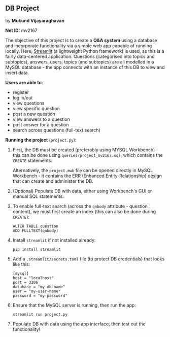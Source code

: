 ## DB Project

by **Mukund Vijayaraghavan**

**Net ID:** mv2167

The objective of this project is to create a **Q&A system** using a database and incorporate functionality via a simple web app capable of running locally. Here, [Streamlit](https://github.com/streamlit/streamlit) (a lightweight Python framework) is used, as this is a fairly data-centered application. Questions (categorised into topics and subtopics), answers, users, topics (and subtopics) are all modelled in a MySQL database - the app connects with an instance of this DB to view and insert data.



**Users are able to**:

- register
- log in/out
- view questions
- view specific question
- post a new question
- view answers to a question
- post answer for a question
- search across questions (full-text search)



**Running the project** (`project.py`):

1. First, the DB must be created (preferably using MYSQL Workbench) - this can be done using `queries/project_mv2167.sql`, which contains the `CREATE` statements.

   Alternatively, the `project.mwb` file can be opened directly in MySQL Workbench - it contains the ERR (Enhanced Entity-Relationship) design that can create and administer the DB.

2. (Optional) Populate DB with data, either using Workbench's GUI or manual SQL statements.

3. To enable full-text search (across the `qnbody` attribute - question content), we must first create an index (this can also be done during `CREATE`):

   ```
   ALTER TABLE question
   ADD FULLTEXT(qnbody)
   ```

4. Install `streamlit` if not installed already:

   ```
   pip install streamlit
   ```

5. Add a `.streamlit/secrets.toml` file (to protect DB credentials) that looks like this:

   ```
   [mysql]
   host = "localhost"
   port = 3306
   database = "my-db-name"
   user = "my-user-name"
   password = "my-password"
   ```

5. Ensure that the MySQL server is running, then run the app:

   ```
   streamlit run project.py
   ```

6. Populate DB with data using the app interface, then test out the functionality!
